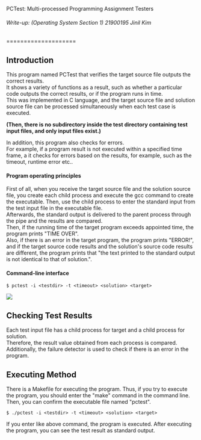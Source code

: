 PCTest: Multi-processed Programming Assignment Testers   
###### Write-up: (Operating System Section 1) 21900195 Jinil Kim  
====================   
   
## Introduction   
This program named PCTest that verifies the target source file outputs the correct results.  
It shows a variety of functions as a result, such as whether a particular code outputs the correct results, or if the program runs in time.  
This was implemented in C language, and the target source file and solution source file can be processed simultaneously when each test case is executed.     
     
<strong>(Then, there is no subdirectory inside the test directory containing test input files, and only input files exist.)</strong> 

In addition, this program also checks for errors.     
For example, if a program result is not executed within a specified time frame, a it checks for errors based on the results, for example, such as the timeout, runtime error etc..   

#### Program operating principles  
First of all, when you receive the target source file and the solution source file, you create each child process and execute the gcc command to create the executable. 
Then, use the child process to enter the standard input from the test input file in the executable file.   
Afterwards, the standard output is delivered to the parent process through the pipe and the results are compared.   
Then, if the running time of the target program exceeds appointed time, the program prints "TIME OVER".  
Also, if there is an error in the target program, the program prints "ERROR!", and if the target source code results and the solution's source code results are different, the program prints that "the text printed to the standard output is not identical to that of solution.".   
    
#### Command-line interface

```   
$ pctest -i <testdir> -t <timeout> <solution> <target> 
```   
          
<img src="overall.png"/>  
    
## Checking Test Results 

Each test input file has a child process for target and a child process for solution.    
Therefore, the result value obtained from each process is compared.    
Additionally, the failure detector is used to check if there is an error in the program.   
   
## Executing Method     
      
There is a Makefile for executing the program. Thus, if you try to execute the program, you should enter the "make" command in the command line.  
Then, you can confirm the executable file named "pctest".  
    
```    
$ ./pctest -i <testdir> -t <timeout> <solution> <target>    
```     
    
If you enter like above command, the program is executed. 
After executing the program, you can see the test result as standard output.  


